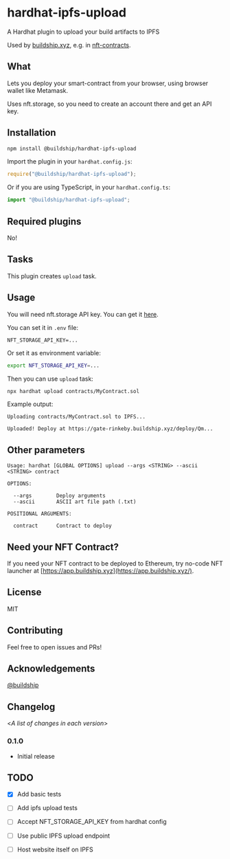 # hardhat-ipfs-upload

A Hardhat plugin to upload your build artifacts to IPFS

Used by [buildship.xyz](https://buildship.xyz), e.g. in [nft-contracts](https://github.com/buildship-dev/nft-contracts/).

## What

Lets you deploy your smart-contract from your browser, using browser wallet like Metamask.

Uses nft.storage, so you need to create an account there and get an API key.

## Installation

```bash
npm install @buildship/hardhat-ipfs-upload
```

Import the plugin in your `hardhat.config.js`:

```js
require("@buildship/hardhat-ipfs-upload");
```

Or if you are using TypeScript, in your `hardhat.config.ts`:

```ts
import "@buildship/hardhat-ipfs-upload";
```


## Required plugins

No!

## Tasks

This plugin creates `upload` task. 

## Usage

You will need nft.storage API key. You can get it [here](https://nft.storage/).

You can set it in `.env` file:

```
NFT_STORAGE_API_KEY=...
```

Or set it as environment variable:

```bash
export NFT_STORAGE_API_KEY=...
```

Then you can use `upload` task:

```bash
npx hardhat upload contracts/MyContract.sol
```

Example output:

```
Uploading contracts/MyContract.sol to IPFS...

Uploaded! Deploy at https://gate-rinkeby.buildship.xyz/deploy/Qm...
```

## Other parameters

```
Usage: hardhat [GLOBAL OPTIONS] upload --args <STRING> --ascii <STRING> contract

OPTIONS:

  --args        Deploy arguments 
  --ascii       ASCII art file path (.txt) 

POSITIONAL ARGUMENTS:

  contract      Contract to deploy 

```

## Need your NFT Contract?

If you need your NFT contract to be deployed to Ethereum, try no-code NFT launcher at [https://app.buildship.xyz](https://app.buildship.xyz/).

## License

MIT

## Contributing

Feel free to open issues and PRs!

## Acknowledgements

[@buildship](https://twitter.com/buildship_dev)

## Changelog

<_A list of changes in each version_>

### 0.1.0

- Initial release

## TODO
- [x] Add basic tests
- [ ] Add ipfs upload tests
- [ ] Accept NFT_STORAGE_API_KEY from hardhat config
- [ ] Use public IPFS upload endpoint
- [ ] Host website itself on IPFS

